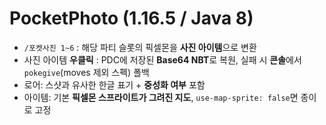 # PocketPhoto (1.16.5 / Java 8)
- `/포켓사진 1~6` : 해당 파티 슬롯의 픽셀몬을 **사진 아이템**으로 변환
- 사진 아이템 **우클릭** : PDC에 저장된 **Base64 NBT**로 복원, 실패 시 **콘솔**에서 `pokegive`(moves 제외 스펙) 폴백
- 로어: 스샷과 유사한 한글 표기 + **중성화 여부** 포함
- 아이템: 기본 **픽셀몬 스프라이트가 그려진 지도**, `use-map-sprite: false`면 종이로 고정
